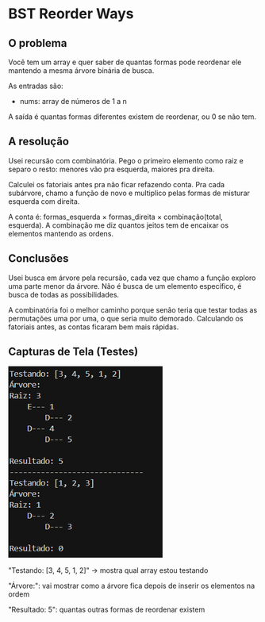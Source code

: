 # BST Reorder Ways

## O problema
Você tem um array e quer saber de quantas formas pode reordenar ele mantendo a mesma árvore binária de busca.

As entradas são:
- nums: array de números de 1 a n

A saída é quantas formas diferentes existem de reordenar, ou 0 se não tem.

## A resolução
Usei recursão com combinatória. Pego o primeiro elemento como raiz e separo o resto: menores vão pra esquerda, maiores pra direita.

Calculei os fatoriais antes pra não ficar refazendo conta. Pra cada subárvore, chamo a função de novo e multiplico pelas formas de misturar esquerda com direita.

A conta é: formas_esquerda × formas_direita × combinação(total, esquerda). A combinação me diz quantos jeitos tem de encaixar os elementos mantendo as ordens.

## Conclusões  
Usei busca em árvore pela recursão, cada vez que chamo a função exploro uma parte menor da árvore. Não é busca de um elemento específico, é busca de todas as possibilidades.

A combinatória foi o melhor caminho porque senão teria que testar todas as permutações uma por uma, o que seria muito demorado. Calculando os fatoriais antes, as contas ficaram bem mais rápidas.

## Capturas de Tela (Testes)

![Testes](captura_de_tela.png)

"Testando: [3, 4, 5, 1, 2]" → mostra qual array estou testando

"Árvore:": vai mostrar como a árvore fica depois de inserir os elementos na ordem

"Resultado: 5": quantas outras formas de reordenar existem